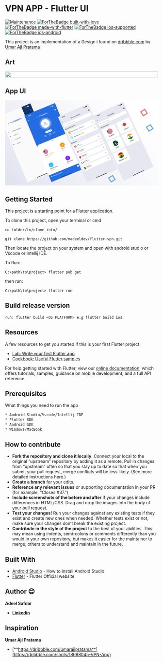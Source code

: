 # VPN APP - Flutter UI

<p align="center">

[![Maintenance](https://img.shields.io/badge/Maintained%3F-yes-green.svg)](https://github.com/madeeldev/flutter-vpn/graphs/commit-activity)
[![ForTheBadge built-with-love](http://ForTheBadge.com/images/badges/built-with-love.svg)](https://github.com/madeeldev/)
[![ForTheBadge made-with-flutter](https://img.shields.io/badge/flutter-made%20with%20flutter-blue.svg)](https://flutter.dev)
[![ForTheBadge ios-supported](https://img.shields.io/badge/IOS-IOS%20Supported-lightgrey.svg)](https://flutter.dev)
[![ForTheBadge ios-android](https://img.shields.io/badge/android-android%20supported-green.svg)](https://flutter.dev)

</p>

This project is an implementation of a Design i found on [dribbble.com](https://dribbble.com/shots/18688045-VPN-App) by [Umar Aji Pratama](https://dribbble.com/umarajipratama)

## Art

<img src="https://cdn.dribbble.com/userupload/3069620/file/original-dacd14685267eb5e91a20962c61b70a4.png?compress=1&resize=1504x1128" width="100%"  height="50%"/>
<br>

## App UI
<img src="vpn.png" width="100%" height="50%" />

## Getting Started

This project is a starting point for a Flutter application.

To clone this project,
open your terminal or cmd

```
cd folder/to/clone-into/
```

```
git clone https://github.com/madeeldev/flutter-vpn.git
```

Then
locate the project on your system and open with android studio or Vscode or intellij IDE.

To Run:
```
C:\path\to\project> flutter pub get

```
then run:

```
C:\path\to\project> flutter run

```

## Build release version

```
run: flutter build <OS PLATFORM> e.g flutter build ios
```

## Resources

A few resources to get you started if this is your first Flutter project:

- [Lab: Write your first Flutter app](https://flutter.io/docs/get-started/codelab)
- [Cookbook: Useful Flutter samples](https://flutter.io/docs/cookbook)

For help getting started with Flutter, view our
[online documentation](https://flutter.io/docs), which offers tutorials,
samples, guidance on mobile development, and a full API reference.

## Prerequisites

What things you need to run the app

```
* Android Studio/Vscode/Intellij IDE
* Flutter SDK
* Android SDK
* Windows/MacBook
```

## How to contribute

- **Fork the repository and clone it locally**. Connect your local to the original “upstream” repository by adding it as a remote. Pull in changes from “upstream” often so that you stay up to date so that when you submit your pull request, merge conflicts will be less likely. (See more detailed instructions here.)
- **Create a branch** for your edits.
- **Reference any relevant issues** or supporting documentation in your PR (for example, “Closes #37.”)
- **Include screenshots of the before and after** if your changes include differences in HTML/CSS. Drag and drop the images into the body of your pull request.
- **Test your changes!** Run your changes against any existing tests if they exist and create new ones when needed. Whether tests exist or not, make sure your changes don’t break the existing project.
- **Contribute in the style of the project** to the best of your abilities. This may mean using indents, semi-colons or comments differently than you would in your own repository, but makes it easier for the maintainer to merge, others to understand and maintain in the future.

## Built With

- [Android Studio](https://developer.android.com/studio/install) - How to install Android Studio
- [Flutter](https://flutter.io) - Flutter Official website

## Author 😊

**Adeel Safdar**

- [**Linkedin**](https://www.linkedin.com/in/madeeldev/)

## Inspiration

**Umar Aji Pratama**

- [**https://dribbble.com/umarajipratama**](https://dribbble.com/shots/18688045-VPN-App)